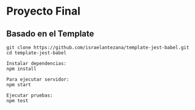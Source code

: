 # Proyecto Final

## Basado en el Template

```
git clone https://github.com/israelantezana/template-jest-babel.git
cd template-jest-babel

Instalar dependencias:
npm install

Para ejecutar servidor:
npm start

Ejecutar pruebas:
npm test
```
